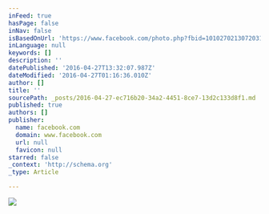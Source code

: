```yaml
---
inFeed: true
hasPage: false
inNav: false
isBasedOnUrl: 'https://www.facebook.com/photo.php?fbid=10102702130720319&set=t.14829176&type=3&theater'
inLanguage: null
keywords: []
description: ''
datePublished: '2016-04-27T13:32:07.987Z'
dateModified: '2016-04-27T01:16:36.010Z'
author: []
title: ''
sourcePath: _posts/2016-04-27-ec716b20-34a2-4451-8ce7-13d2c133d8f1.md
published: true
authors: []
publisher:
  name: facebook.com
  domain: www.facebook.com
  url: null
  favicon: null
starred: false
_context: 'http://schema.org'
_type: Article

---
```

![](https://scontent-iad3-1.xx.fbcdn.net/v/t1.0-9/10906225_10102702130720319_5874773600035976268_n.jpg?oh=6924f43a96d45d532045ff82fd116c66&oe=579DC04B)